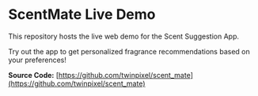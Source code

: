 # ScentMate Live Demo

This repository hosts the live web demo for the Scent Suggestion App.

Try out the app to get personalized fragrance recommendations based on your preferences!

**Source Code:** [https://github.com/twinpixel/scent_mate](https://github.com/twinpixel/scent_mate)